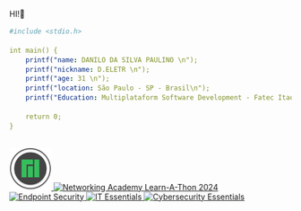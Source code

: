 

HI!👋


```yaml
#include <stdio.h>

int main() {
    printf("name: DANILO DA SILVA PAULINO \n");
    printf("nickname: D.ELETR \n");
    printf("age: 31 \n");
    printf("location: São Paulo - SP - Brasil\n");
    printf("Education: Multiplataform Software Development - Fatec Itaquera \n");

    return 0;
}
```


<div style="display: inline_block"><br>
  <a href="https://manjaro.org/">
 <img width="75px" src="https://github.com/Pedro-Murilo/icons-for-readme/blob/main/.github/manjaro-icon.svg" alt="Manjaro Icon" />
 </a>
    <a href="https://www.credly.com/badges/3ccfb95d-c469-48c8-b18d-351d879e6438/public_url">
  <img width="75px" src="https://images.credly.com/size/110x110/images/e360c3e0-4031-479b-ad7b-5ce878bc29d7/image.png" alt="Networking Academy Learn-A-Thon 2024" />
    </a>
    <a href="https://www.credly.com/badges/56963de0-f822-4aaf-ae42-8d2bec6ac03d">
  <img width="75px" src="https://images.credly.com/size/340x340/images/0ca5f542-fb5e-4a22-9b7a-c1a1ce4c3db7/EndpointSecurity.png" alt="Endpoint Security" />
    </a>
      <a href="https://www.credly.com/earner/earned/badge/c16a05a8-991d-435f-8e9d-3a98a154ca48">
  <img width="75px" src="https://images.credly.com/size/340x340/images/04e8034c-81f5-4f7f-ab23-e8b428c31ce9/ITE.png" alt="IT Essentials" />
    </a>
     <a href="https://www.credly.com/earner/earned/badge/2de969f1-61e5-4a66-a762-85410cd77a1f">
  <img width="75px" src="https://images.credly.com/size/340x340/images/054913b2-e271-49a2-a1a4-9bf1c1f9a404/CyberEssentials.png" alt="Cybersecurity Essentials" />
    </a>
    
</div>





<!---
deletrr/deletrr is a ✨ special ✨ repository because its `README.md` (this file) appears on your GitHub profile.
You can click the Preview link to take a look at your changes.
--->
